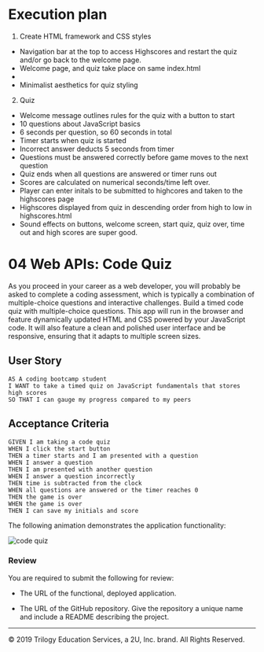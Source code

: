 # Execution plan

1. Create HTML framework and CSS styles
* Navigation bar at the top to access Highscores and restart the quiz and/or go back to the welcome page. 
* Welcome page, and quiz take place on same index.html
* 
* Minimalist aesthetics for quiz styling

2. Quiz
* Welcome message outlines rules for the quiz with a button to start
* 10 questions about JavaScript basics
* 6 seconds per question, so 60 seconds in total
* Timer starts when quiz is started
* Incorrect answer deducts 5 seconds from timer
* Questions must be answered correctly before game moves to the next question
* Quiz ends when all questions are answered or timer runs out
* Scores are calculated on numerical seconds/time left over.
* Player can enter initals to be submitted to highcores and taken to the highscores page
* Highscores displayed from quiz in descending order from high to low in highscores.html
* Sound effects on buttons, welcome screen, start quiz, quiz over, time out and high scores are super good.


# 04 Web APIs: Code Quiz

As you proceed in your career as a web developer, you will probably be asked to complete a coding assessment, which is typically a combination of multiple-choice questions and interactive challenges. Build a timed code quiz with multiple-choice questions. This app will run in the browser and feature dynamically updated HTML and CSS powered by your JavaScript code. It will also feature a clean and polished user interface and be responsive, ensuring that it adapts to multiple screen sizes.

## User Story

```
AS A coding bootcamp student
I WANT to take a timed quiz on JavaScript fundamentals that stores high scores
SO THAT I can gauge my progress compared to my peers
```

## Acceptance Criteria

```
GIVEN I am taking a code quiz
WHEN I click the start button
THEN a timer starts and I am presented with a question
WHEN I answer a question
THEN I am presented with another question
WHEN I answer a question incorrectly
THEN time is subtracted from the clock
WHEN all questions are answered or the timer reaches 0
THEN the game is over
WHEN the game is over
THEN I can save my initials and score
```

The following animation demonstrates the application functionality:

![code quiz](./Assets/04-web-apis-homework-demo.gif)

### Review

You are required to submit the following for review:

* The URL of the functional, deployed application.

* The URL of the GitHub repository. Give the repository a unique name and include a README describing the project.

- - -
© 2019 Trilogy Education Services, a 2U, Inc. brand. All Rights Reserved.
